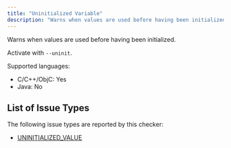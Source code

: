 ```yaml
---
title: "Uninitialized Variable"
description: "Warns when values are used before having been initialized."
---
```


Warns when values are used before having been initialized.

Activate with `--uninit`.

Supported languages:
- C/C++/ObjC: Yes
- Java: No



## List of Issue Types

The following issue types are reported by this checker:
- [UNINITIALIZED_VALUE](/docs/all-issue-types#uninitialized_value)
